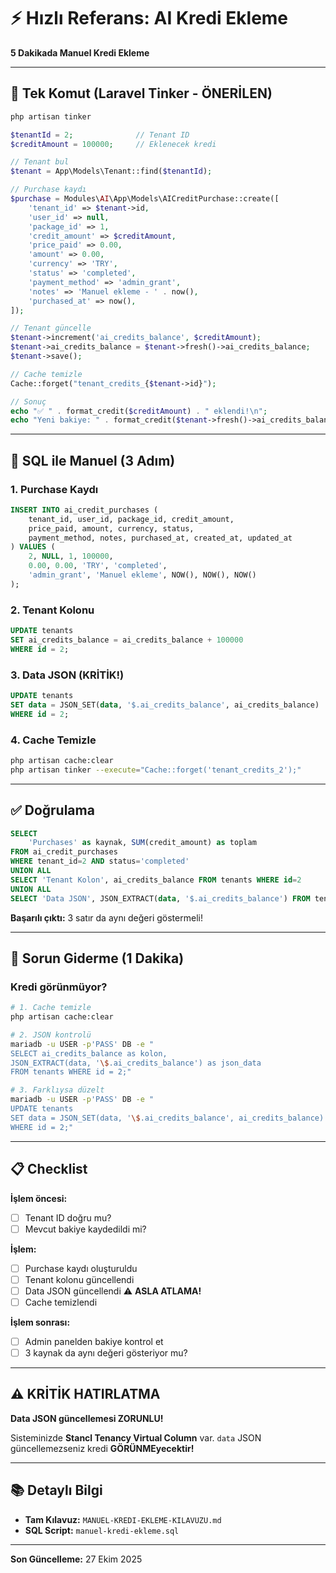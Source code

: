 # ⚡ Hızlı Referans: AI Kredi Ekleme

**5 Dakikada Manuel Kredi Ekleme**

---

## 🚀 Tek Komut (Laravel Tinker - ÖNERİLEN)

```bash
php artisan tinker
```

```php
$tenantId = 2;              // Tenant ID
$creditAmount = 100000;     // Eklenecek kredi

// Tenant bul
$tenant = App\Models\Tenant::find($tenantId);

// Purchase kaydı
$purchase = Modules\AI\App\Models\AICreditPurchase::create([
    'tenant_id' => $tenant->id,
    'user_id' => null,
    'package_id' => 1,
    'credit_amount' => $creditAmount,
    'price_paid' => 0.00,
    'amount' => 0.00,
    'currency' => 'TRY',
    'status' => 'completed',
    'payment_method' => 'admin_grant',
    'notes' => 'Manuel ekleme - ' . now(),
    'purchased_at' => now(),
]);

// Tenant güncelle
$tenant->increment('ai_credits_balance', $creditAmount);
$tenant->ai_credits_balance = $tenant->fresh()->ai_credits_balance;
$tenant->save();

// Cache temizle
Cache::forget("tenant_credits_{$tenant->id}");

// Sonuç
echo "✅ " . format_credit($creditAmount) . " eklendi!\n";
echo "Yeni bakiye: " . format_credit($tenant->fresh()->ai_credits_balance);
```

---

## 💾 SQL ile Manuel (3 Adım)

### 1. Purchase Kaydı

```sql
INSERT INTO ai_credit_purchases (
    tenant_id, user_id, package_id, credit_amount,
    price_paid, amount, currency, status,
    payment_method, notes, purchased_at, created_at, updated_at
) VALUES (
    2, NULL, 1, 100000,
    0.00, 0.00, 'TRY', 'completed',
    'admin_grant', 'Manuel ekleme', NOW(), NOW(), NOW()
);
```

### 2. Tenant Kolonu

```sql
UPDATE tenants
SET ai_credits_balance = ai_credits_balance + 100000
WHERE id = 2;
```

### 3. Data JSON (KRİTİK!)

```sql
UPDATE tenants
SET data = JSON_SET(data, '$.ai_credits_balance', ai_credits_balance)
WHERE id = 2;
```

### 4. Cache Temizle

```bash
php artisan cache:clear
php artisan tinker --execute="Cache::forget('tenant_credits_2');"
```

---

## ✅ Doğrulama

```sql
SELECT
    'Purchases' as kaynak, SUM(credit_amount) as toplam
FROM ai_credit_purchases
WHERE tenant_id=2 AND status='completed'
UNION ALL
SELECT 'Tenant Kolon', ai_credits_balance FROM tenants WHERE id=2
UNION ALL
SELECT 'Data JSON', JSON_EXTRACT(data, '$.ai_credits_balance') FROM tenants WHERE id=2;
```

**Başarılı çıktı:** 3 satır da aynı değeri göstermeli!

---

## 🔧 Sorun Giderme (1 Dakika)

### Kredi görünmüyor?

```bash
# 1. Cache temizle
php artisan cache:clear

# 2. JSON kontrolü
mariadb -u USER -p'PASS' DB -e "
SELECT ai_credits_balance as kolon,
JSON_EXTRACT(data, '\$.ai_credits_balance') as json_data
FROM tenants WHERE id = 2;"

# 3. Farklıysa düzelt
mariadb -u USER -p'PASS' DB -e "
UPDATE tenants
SET data = JSON_SET(data, '\$.ai_credits_balance', ai_credits_balance)
WHERE id = 2;"
```

---

## 📋 Checklist

**İşlem öncesi:**
- [ ] Tenant ID doğru mu?
- [ ] Mevcut bakiye kaydedildi mi?

**İşlem:**
- [ ] Purchase kaydı oluşturuldu
- [ ] Tenant kolonu güncellendi
- [ ] Data JSON güncellendi ⚠️ **ASLA ATLAMA!**
- [ ] Cache temizlendi

**İşlem sonrası:**
- [ ] Admin panelden bakiye kontrol et
- [ ] 3 kaynak da aynı değeri gösteriyor mu?

---

## ⚠️ KRİTİK HATIRLATMA

**Data JSON güncellemesi ZORUNLU!**

Sisteminizde **Stancl Tenancy Virtual Column** var.
`data` JSON güncellemezseniz kredi **GÖRÜNMEyecektir!**

---

## 📚 Detaylı Bilgi

- **Tam Kılavuz:** `MANUEL-KREDI-EKLEME-KILAVUZU.md`
- **SQL Script:** `manuel-kredi-ekleme.sql`

---

**Son Güncelleme:** 27 Ekim 2025
